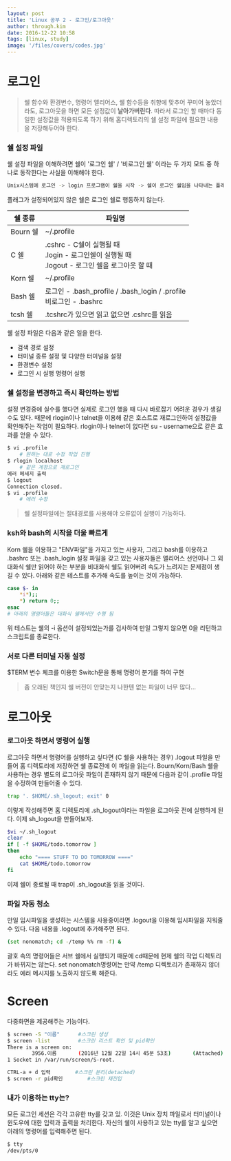 ```yaml
---
layout: post
title: 'Linux 공부 2 - 로그인/로그아웃'
author: through.kim
date: 2016-12-22 10:58
tags: [linux, study]
image: '/files/covers/codes.jpg'
---
```


# 로그인

> 쉘 함수와 환경변수, 명령어 앨리어스, 쉘 함수등을 취향에 맞추어 꾸미어 놓았더라도, 로그아웃을 하면 모든 설정값이 __날아가버린다__. 따라서 로그인 할 때마다 동일한 설정값을 적용되도록 하기 위해 홈디렉토리의 쉘 설정 파일에 필요한 내용을 저장해두어야 한다.  
  
### 쉘 설정 파일
쉘 설정 파일을 이해하려면 쉘이 '로그인 쉘' / '비로그인 쉘' 이라는 두 가지 모드 중 하나로 동작한다는 사실을 이해해야 한다.  

```bash
Unix시스템에 로그인 -> login 프로그램이 쉘을 시작 -> 쉘이 로그인 쉘임을 나타내는 플래그 생성
```

플래그가 설정되어있지 않은 쉘은 로그인 쉘로 행동하지 않는다.

<div class="row">
    <table>
        <thead>
            <tr>
                <th>쉘 종류</th>
                <th>파일명</th>
            </tr>
        </thead>
        <tbody>
            <tr>
                <td>Bourn 쉘</td>
                <td>~/.profile</td>
            </tr>
            <tr>
                <td>C 쉘</td>
                <td>.cshrc - C쉘이 실행될 때 <br />
                .login - 로그인쉘이 실행될 때 <br />
                .logout - 로그인 쉘을 로그아웃 할 때</td>
            </tr>
            <tr>
                <td>Korn 쉘</td>
                <td>~/.profile</td>
            </tr>
            <tr>
                <td>Bash 쉘</td>
                <td>로그인 - .bash_profile / .bash_login / .profile <br />
                비로그인 - .bashrc</td>
            </tr>
            <tr>
                <td>tcsh 쉘</td>
                <td>.tcshrc가 있으면 읽고 없으면 .cshrc를 읽음</td>
            </tr>
        </tbody>
    </table>
</div>

쉘 설정 파일은 다음과 같은 일을 한다.  

  - 검색 경로 설정  
  - 터미널 종류 설정 및 다양한 터미널을 설정  
  - 환경변수 설정  
  - 로그인 시 실행 명령어 실행 

### 쉘 설정을 변경하고 즉시 확인하는 방법
설정 변경중에 실수를 했다면 실제로 로그인 했을 때 다시 바로잡기 어려운 경우가 생길수도 있다. 때문에 rlogin이나 telnet을 이용해 같은 호스트로 재로그인하여 설정값을 확인해주는 작업이 필요하다. rlogin이나 telnet이 없다면 su - username으로 같은 효과를 얻을 수 있다.  

```bash
$ vi .profile
    # 원하는 대로 수정 작업 진행
$ rlogin localhost
    # 같은 계정으로 재로그인
에러 메세지 출력
$ logout
Connection closed.
$ vi .profile
    # 에러 수정
```

> 쉘 설정파일에는 절대경로를 사용해야 오류없이 실행이 가능하다.  

### ksh와 bash의 시작을 더울 빠르게
Korn 쉘을 이용하고 "ENV파일"을 가지고 있는 사용자, 그리고 bash를 이용하고 .bashrc  또는 .bash_login 설정 파일을 갖고 있는 사용자들은 앨리어스 선언이나 그 외 대화식 쉘만 읽어야 하는 부분을 비대화식 쉘도 읽어버려 속도가 느려지는 문제점이 생길 수 있다. 아래와 같은 테스트를 추가해 속도를 높이는 것이 가능하다.

```bash
case $- in
    *i*);;
    *) return 0;;
esac
# 아래의 명령어들은 대화식 쉘에서만 수행 됨
```
위 테스트는 쉘의 -i 옵션이 설정되었는가를 검사하여 만일 그렇지 않으면 0을 리턴하고 스크립트를 종료한다.

### 서로 다른 터미널 자동 설정
$TERM 변수 체크를 이용한 Switch문을 통해 명령어 분기를 하여 구현

> 좀 오래된 책인지 쉘 버전이 안맞는지 나한텐 없는 파일이 너무 많다...

# 로그아웃

### 로그아웃 하면서 명령어 실행

로그아웃 하면서 명령어를 실행하고 싶다면 (C 쉘을 사용하는 경우) .logout 파일을 만들어 홈 디렉토리에 저장하면 쉘 종료전에 이 파일을 읽는다. Bourn/Korn/Bash 쉘을 사용하는 경우 별도의 로그아웃 파일이 존재하지 않기 때문에 다음과 같이 .profile 파일을 수정하여 만들어줄 수 있다.

```bash
trap '. $HOME/.sh_logout; exit' 0
```

이렇게 작성해주면 홈 디렉토리에 .sh_logout이라는 파일을 로그아웃 전에 실행하게 된다. 이제 sh_logout을 만들어보자.

```bash
$vi ~/.sh_logout
clear
if [ -f $HOME/todo.tomorrow ]
then
    echo "==== STUFF TO DO TOMORROW ===="
    cat $HOME/todo.tomorrow
fi
```

이제 쉘이 종료될 때 trap이 .sh_logout을 읽을 것이다.  

### 파일 자동 청소
만일 임시파일을 생성하는 시스템을 사용중이라면 .logout을 이용해 임시파일을 지워줄 수 있다. 다음 내용을 .logout에 추가해주면 된다.

```bash
(set nonomatch; cd -/temp %% rm -f) &
```

괄호 속의 명령어들은 서브 쉘에서 실행되기 때문에 cd때문에 현제 쉘의 작업 디렉토리가 바뀌지는 않는다. set nonomatch명령어는 만약 /temp 디렉토리가 존재하지 않더라도 에러 메시지를 노출하지 않도록 해준다.

# Screen
다중화면을 제공해주는 기능이다.

```bash
$ screen -S "이름"      #스크린 생성
$ screen -list         #스크린 리스트 확인 및 pid확인
There is a screen on:
        3956.이름       (2016년 12월 22일 14시 45분 53초)       (Attached)
1 Socket in /var/run/screen/S-root.

CTRL-a + d 입력        #스크린 분리(detached)
$ screen -r pid확인        #스크린 재진입
```

### 내가 이용하는 tty는?
모든 로그인 세션은 각각 고유한 tty를 갖고 있. 이것은 Unix 장치 파일로서 터미널이나 윈도우에 대한 입력과 출력을 처리한다. 자신의 쉘이 사용하고 있는 tty를 알고 싶으면 아래의 명령어를 입력해주면 된다.

```bash
$ tty
/dev/pts/0
```


